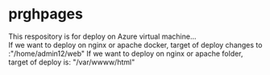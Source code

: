 # prghpages
This respository is for deploy on Azure virtual machine...  
If we want to deploy on nginx or apache docker, target of deploy changes to :"/home/admin12/web"
If we want to deploy on nginx or apache folder, target of deploy is: "/var/wwww/html"
